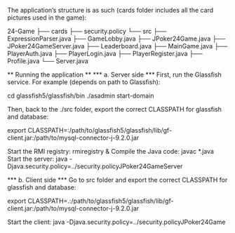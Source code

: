 The application’s structure is as such (cards folder includes all the card pictures used in the game):

24-Game
├── cards
├── security.policy
└── src
  ├── ExpressionParser.java
  ├── GameLobby.java
  ├── JPoker24Game.java
  ├── JPoker24GameServer.java
  ├── Leaderboard.java
  ├── MainGame.java
  ├── PlayerAuth.java
  ├── PlayerLogin.java
  ├── PlayerRegister.java
  ├── Profile.java
  └── Server.java

** Running the application **
*** a. Server side ***
First, run the Glassfish service. For example (depends on path to Glassfish):

cd glassfish5/glassfish/bin
./asadmin start-domain

Then, back to the ./src folder, export the correct CLASSPATH for glassfish and database:

export CLASSPATH=:/path/to/glassfish5/glassfish/lib/gf-client.jar:/path/to/mysql-connector-j-9.2.0.jar

Start the RMI registry: rmiregistry &
Compile the Java code: javac *.java
Start the server: java -Djava.security.policy=../security.policyJPoker24GameServer

*** b. Client side ***
Go to src folder and export the correct CLASSPATH for glassfish and database:

export CLASSPATH=.:/path/to/glassfish5/glassfish/lib/gf-client.jar:/path/to/mysql-connector-j-9.2.0.jar

Start the client: java -Djava.security.policy=../security.policyJPoker24Game
